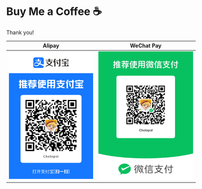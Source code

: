 # Buy Me a Coffee ☕

Thank you!

|              Alipay              |               WeChat Pay               |
| :------------------------------: | :------------------------------------: |
| ![alipay](Images\alipay.png)     | ![wechatpay](Images\wechatpay.png)     |
